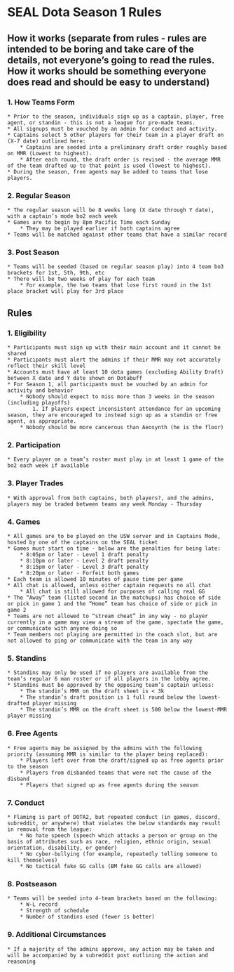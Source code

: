 # SEAL Dota Season 1 Rules

## How it works (separate from rules - rules are intended to be boring and take care of the details, not everyone’s going to read the rules.  How it works should be something everyone does read and should be easy to understand)

### 1. How Teams Form
	* Prior to the season, individuals sign up as a captain, player, free agent, or standin - this is not a league for pre-made teams.
	* All signups must be vouched by an admin for conduct and activity.
	* Captains select 5 other players for their team in a player draft on (X-7 date) outlined here:
		* Captains are seeded into a preliminary draft order roughly based on MMR (Lowest to highest).
		* After each round, the draft order is revised - the average MMR of the team drafted up to that point is used (lowest to highest).
	* During the season, free agents may be added to teams that lose players.
### 2. Regular Season
	* The regular season will be 8 weeks long (X date through Y date), with a captain’s mode bo2 each week
	* Games are to begin by 8pm Pacific Time each Sunday
		* They may be played earlier if both captains agree
    * Teams will be matched against other teams that have a similar record
### 3. Post Season
	* Teams will be seeded (based on regular season play) into 4 team bo3 brackets for 1st, 5th, 9th, etc
	* There will be two weeks of play for each team
		* For example, the two teams that lose first round in the 1st place bracket will play for 3rd place

## Rules
### 1. Eligibility
	* Participants must sign up with their main account and it cannot be shared
	* Participants must alert the admins if their MMR may not accurately reflect their skill level
	* Accounts must have at least 10 dota games (excluding Ability Draft) between X date and Y date shown on Dotabuff
	* For Season 1, all participants must be vouched by an admin for activity and behavior
		* Nobody should expect to miss more than 3 weeks in the season (including playoffs)
			1. If players expect inconsistent attendance for an upcoming season, they are encouraged to instead sign up as a standin or free agent, as appropriate.
		* Nobody should be more cancerous than Aeosynth (he is the floor)
### 2. Participation
	* Every player on a team’s roster must play in at least 1 game of the bo2 each week if available
### 3. Player Trades
	* With approval from both captains, both players?, and the admins, players may be traded between teams any week Monday - Thursday
### 4. Games
	* All games are to be played on the USW server and in Captains Mode, hosted by one of the captains on the SEAL ticket
	* Games must start on time - below are the penalties for being late:
		* 8:05pm or later - Level 1 draft penalty
		* 8:10pm or later - Level 2 draft penalty
		* 8:15pm or later - Level 3 draft penalty
		* 8:20pm or later - Forfeit both games
	* Each team is allowed 10 minutes of pause time per game
	* All chat is allowed, unless either captain requests no all chat
		* All chat is still allowed for purposes of calling real GG
	* The “Away” team (listed second in the matchups) has choice of side or pick in game 1 and the “Home” team has choice of side or pick in game 2
	* Teams are not allowed to “stream cheat” in any way - no player currently in a game may view a stream of the game, spectate the game, or communicate with anyone doing so
	* Team members not playing are permitted in the coach slot, but are not allowed to ping or communicate with the team in any way
### 5. Standins
	* Standins may only be used if no players are available from the team’s regular 6 man roster or if all players in the lobby agree.
	* Standins must be approved by the opposing team’s captain unless:
		* The standin’s MMR on the draft sheet is < 3k
		* The standin’s draft position is 1 full round below the lowest-drafted player missing
		* The standin’s MMR on the draft sheet is 500 below the lowest-MMR player missing
### 6. Free Agents
	* Free agents may be assigned by the admins with the following priority (assuming MMR is similar to the player being replaced):
		* Players left over from the draft/signed up as free agents prior to the season
		* Players from disbanded teams that were not the cause of the disband
		* Players that signed up as free agents during the season
### 7. Conduct
	* Flaming is part of DOTA2, but repeated conduct (in games, discord, subreddit, or anywhere) that violates the below standards may result in removal from the league:
		* No hate speech (speech which attacks a person or group on the basis of attributes such as race, religion, ethnic origin, sexual orientation, disability, or gender)
		* No cyber-bullying (for example, repeatedly telling someone to kill themselves)
		* No tactical fake GG calls (BM fake GG calls are allowed)
### 8. Postseason
	* Teams will be seeded into 4-team brackets based on the following:
		* W-L record
		* Strength of schedule
		* Number of standins used (fewer is better)
### 9. Additional Circumstances
	* If a majority of the admins approve, any action may be taken and will be accompanied by a subreddit post outlining the action and reasoning
	
<style type="text/css">
    ul { list-style-type: lower-alpha; }
    ul ul { list-style-type: lower-roman; }
    ul ul ul { list-style-type: upper-alpha; }
</style>
